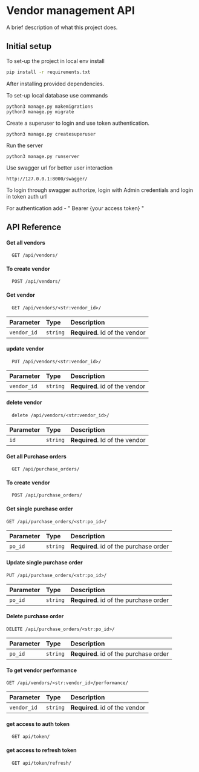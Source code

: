 
# Vendor management API

A brief description of what this project does.


## Initial setup

To set-up the project in local env install

```bash
pip install -r requirements.txt
```

After installing provided dependencies.

To set-up local database use commands
```
python3 manage.py makemigrations
python3 manage.py migrate
```
Create a superuser to login and use token authentication.
```
python3 manage.py createsuperuser
```

Run the server 
```
python3 manage.py runserver
```

Use swagger url for better user interaction
```
http://127.0.0.1:8000/swagger/
```

To login through swagger authorize, login with Admin credentials and login in token auth url

For authentication add - " Bearer {your access token} "


## API Reference

#### Get all vendors

```http
  GET /api/vendors/
```

#### To create vendor

```http
  POST /api/vendors/
```

#### Get vendor

```http
  GET /api/vendors/<str:vendor_id>/
```

| Parameter | Type     | Description                       |
| :-------- | :------- | :-------------------------------- |
| `vendor_id`      | `string` | **Required**. Id of the vendor    |

#### update vendor

```http
  PUT /api/vendors/<str:vendor_id>/
```

| Parameter | Type     | Description                       |
| :-------- | :------- | :-------------------------------- |
| `vendor_id`| `string` | **Required**. id of the vendor    |

#### delete vendor

```http
  delete /api/vendors/<str:vendor_id>/
```

| Parameter | Type     | Description                       |
| :-------- | :------- | :-------------------------------- |
| `id`      | `string` | **Required**. Id of the vendor    |


#### Get all Purchase orders

```http
  GET /api/purchase_orders/
```

#### To create vendor

```http
  POST /api/purchase_orders/
```

#### Get single purchase order
```http
GET /api/purchase_orders/<str:po_id>/
```
| Parameter | Type     | Description                       |
| :-------- | :------- | :-------------------------------- |
| `po_id`   | `string` | **Required**. id of the purchase order |

#### Update single purchase order
```http
PUT /api/purchase_orders/<str:po_id>/
```
| Parameter | Type     | Description                       |
| :-------- | :------- | :-------------------------------- |
| `po_id`   | `string` | **Required**. id of the purchase order |

#### Delete purchase order
```http
DELETE /api/purchase_orders/<str:po_id>/
```
| Parameter | Type     | Description                       |
| :-------- | :------- | :-------------------------------- |
| `po_id`   | `string` | **Required**. id of the purchase order |

#### To get vendor performance
```http
GET /api/vendors/<str:vendor_id>/performance/
```
| Parameter | Type     | Description                       |
| :-------- | :------- | :-------------------------------- |
| `vendor_id`| `string` | **Required**. id of the vendor    |

#### get access to auth token
```http
  GET api/token/
```
#### get access to refresh token
```http
  GET api/token/refresh/
```

